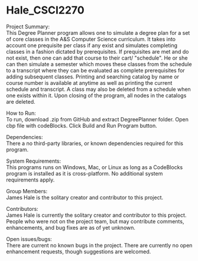 # Hale_CSCI2270

Project Summary:  
This Degree Planner program allows one to simulate a degree plan for a set of core classes in the A&S Computer Science curriculum. It takes into account one prequisite per class if any exist and simulates completing classes in a fashion dictated by prerequisites. If prequisites are met and do  not exist, then one can add that course to their cart/ "schedule". He or she can then simulate a semester which moves these classes from the schedule to a transcript where they can be evaluated as complete prerequisites for adding subsequent classes. Printing and searching catalog by name or course number is available at anytime as well as printing the current schedule and transcript. A class may also be deleted from a schedule when one exists within it. Upon closing of the program, all nodes in the catalogs are deleted.

How to Run:   
To run, download .zip from GitHub and extract DegreePlanner folder. Open cbp file with codeBlocks. Click Build and Run Program button.

Dependencies:   
There a no third-party libraries, or known dependencies required for this program.

System Requirements:    
This programs runs on Windows, Mac, or Linux as long as a CodeBlocks program is installed as it is cross-platform. No additional system requirements apply.

Group Members:    
James Hale is the solitary creator and contributor to this project.

Contributors:   
James Hale is currently the solitary creator and contributor to this project. People who were not on the project team, but may contribute comments, enhancements, and bug fixes are as of yet unknown.

Open issues/bugs:   
There are current no known bugs in the project. There are currently no open enhancement requests, though suggestions are welcomed.
